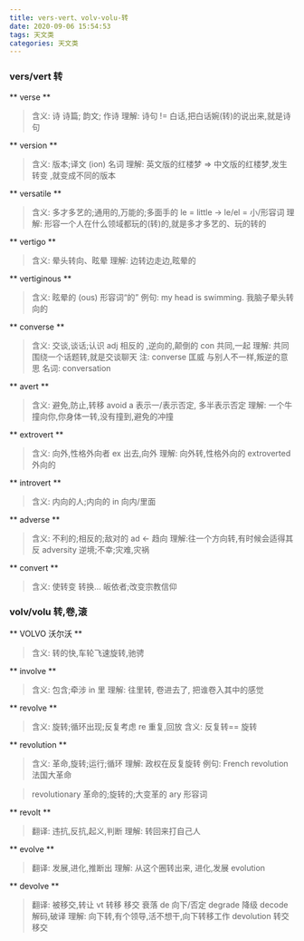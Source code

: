 ```yaml
---
title: vers-vert、volv-volu-转
date: 2020-09-06 15:54:53
tags: 天文类
categories: 天文类
---
```

### vers/vert 转

** verse ** 
> 含义: 诗 诗篇; 韵文; 作诗
> 理解: 诗句 != 白话,把白话婉(转)的说出来,就是诗句

** version ** 
> 含义: 版本;译文
> (ion) 名词
> 理解: 英文版的红楼梦 => 中文版的红楼梦,发生转变 ,就变成不同的版本


** versatile **

> 含义: 多才多艺的;通用的,万能的;多面手的
> le = little -> le/el  = 小/形容词
> 理解: 形容一个人在什么领域都玩的(转)的,就是多才多艺的、玩的转的

** vertigo ** 
> 含义: 晕头转向、眩晕
> 理解: 边转边走边,眩晕的

** vertiginous **
> 含义: 眩晕的
> (ous) 形容词“的”
> 例句: my head is swimming. 我脑子晕头转向的


** converse **
> 含义: 交谈,谈话;认识 adj 相反的 ,逆向的,颠倒的
> con 共同,一起
> 理解: 共同围绕一个话题转,就是交谈聊天
> 注: converse 匡威  与别人不一样,叛逆的意思
> 名词: conversation 

** avert **
> 含义: 避免,防止,转移 avoid 
> a 表示一/表示否定, 多半表示否定
> 理解: 一个牛撞向你,你身体一转,没有撞到,避免的冲撞

** extrovert **
> 含义: 向外,性格外向者
> ex 出去,向外
> 理解: 向外转,性格外向的
> extroverted 外向的

** introvert **
> 含义: 内向的人;内向的
> in 向内/里面

** adverse **
> 含义: 不利的;相反的;敌对的
> ad <- 趋向 
> 理解:往一个方向转,有时候会适得其反
> adversity 逆境;不幸;灾难,灾祸

** convert **
> 含义: 使转变 转换…  皈依者;改变宗教信仰

### volv/volu 转,卷,滚

** VOLVO 沃尔沃 **
> 含义: 转的快,车轮飞速旋转,驰骋


** involve **
> 含义: 包含;牵涉
> in 里 
> 理解: 往里转, 卷进去了, 把谁卷入其中的感觉

** revolve **
> 含义: 旋转;循环出现;反复考虑
> re 重复,回放
> 含义: 反复转== 旋转

** revolution **
> 含义: 革命,旋转;运行;循环
> 理解: 政权在反复旋转
> 例句: French revolution 法国大革命

> revolutionary 革命的;旋转的;大变革的
> ary  形容词

** revolt **
> 翻译: 违抗,反抗,起义,判断
> 理解: 转回来打自己人


** evolve **
> 翻译: 发展,进化,推断出
> 理解: 从这个圈转出来, 进化,发展
> evolution 

** devolve **
> 翻译: 被移交,转让 vt 转移 移交 衰落
> de 向下/否定  degrade 降级 decode 解码,破译
> 理解: 向下转,有个领导,活不想干,向下转移工作
> devolution 转交 移交


